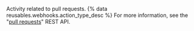 Activity related to pull requests. {% data reusables.webhooks.action_type_desc %} For more information, see the "[pull requests](/rest/reference/pulls)" REST API.
